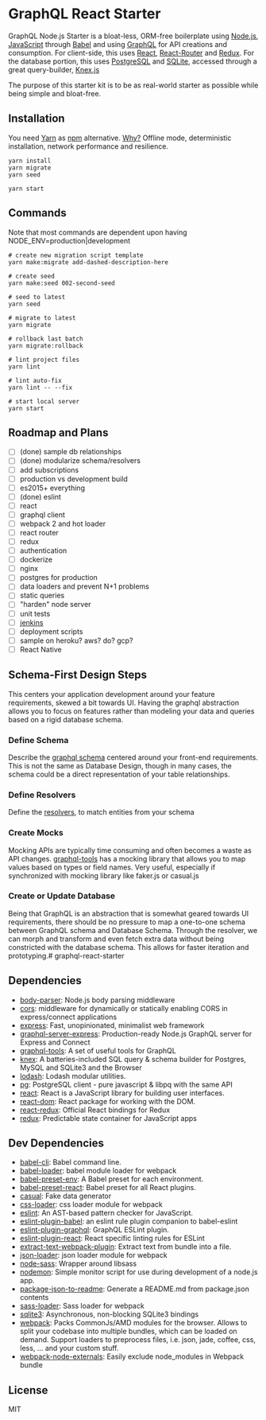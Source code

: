 # GraphQL React Starter

GraphQL Node.js Starter is a bloat-less, ORM-free boilerplate using [Node.js](https://nodejs.org/), [JavaScript](https://developer.mozilla.org/docs/Web/JavaScript) through [Babel](http://babeljs.io/) and using [GraphQL](http://graphql.org/) for API creations and consumption. For client-side, this uses [React](https://facebook.github.io/react/), [React-Router](https://github.com/ReactTraining/react-router) and [Redux](https://github.com/reactjs/redux). For the database portion, this uses [PostgreSQL](https://www.postgresql.org/) and [SQLite](http://sqlite.org/), accessed through a great query-builder, [Knex.js](http://knexjs.org/)

The purpose of this starter kit is to be as real-world starter as possible while being simple and bloat-free. 

## Installation

You need [Yarn](https://yarnpkg.com/en/docs/install) as [npm](https://www.npmjs.com/) alternative. [Why?](https://github.com/yarnpkg/yarn) Offline mode, deterministic installation, network performance and resilience.

```shell
yarn install
yarn migrate
yarn seed

yarn start
```

## Commands

Note that most commands are dependent upon having NODE_ENV=production|development

```shell
# create new migration script template
yarn make:migrate add-dashed-description-here

# create seed
yarn make:seed 002-second-seed

# seed to latest
yarn seed

# migrate to latest
yarn migrate

# rollback last batch
yarn migrate:rollback

# lint project files
yarn lint

# lint auto-fix 
yarn lint -- --fix

# start local server 
yarn start
```

## Roadmap and Plans

- [ ] (done) sample db relationships 
- [ ] (done) modularize schema/resolvers
- [ ] add subscriptions
- [ ] production vs development build
- [ ] es2015+ everything
- [ ] (done) eslint
- [ ] react
- [ ] graphql client 
- [ ] webpack 2 and hot loader
- [ ] react router 
- [ ] redux 
- [ ] authentication
- [ ] dockerize
- [ ] nginx
- [ ] postgres for production
- [ ] data loaders and prevent N+1 problems
- [ ] static queries 
- [ ] "harden" node server
- [ ] unit tests 
- [ ] [jenkins](https://jenkins.io/)
- [ ] deployment scripts
- [ ] sample on heroku? aws? do? gcp?
- [ ] React Native

## Schema-First Design Steps

This centers your application development around your feature requirements, skewed a bit towards UI. Having the graphql abstraction allows you to focus on features rather than modeling your data and queries based on a rigid database schema.

### Define Schema

Describe the [graphql schema](http://graphql.org/learn/schema/) centered around your front-end requirements. This is not the same as Database Design, though in many cases, the schema could be a direct representation of your table relationships.

### Define Resolvers

Define the [resolvers](http://graphql.org/learn/execution/#root-fields-resolvers), to match entities from your schema

### Create Mocks

Mocking APIs are typically time consuming and often becomes a waste as API changes. [graphql-tools](http://dev.apollodata.com/tools/graphql-tools/mocking.html) has a mocking library that allows you to map values based on types or field names. Very useful, especially if synchronized with mocking library like faker.js or casual.js 

### Create or Update Database

Being that GraphQL is an abstraction that is somewhat geared towards UI requirements, there should be no pressure to map a one-to-one schema between GraphQL schema and Database Schema. Through the resolver, we can morph and transform and even fetch extra data without being constricted with the database schema. This allows for faster iteration and prototyping.# graphql-react-starter 

## Dependencies

- [body-parser](): Node.js body parsing middleware
- [cors](https://github.com/expressjs/cors): middleware for dynamically or statically enabling CORS in express/connect applications
- [express](): Fast, unopinionated, minimalist web framework
- [graphql-server-express](https://github.com/apollostack/graphql-server/tree/master/packages): Production-ready Node.js GraphQL server for Express and Connect
- [graphql-tools](https://github.com/apollostack/graphql-tools): A set of useful tools for GraphQL
- [knex](https://github.com/tgriesser/knex): A batteries-included SQL query &amp; schema builder for Postgres, MySQL and SQLite3 and the Browser
- [lodash](): Lodash modular utilities.
- [pg](https://github.com/brianc/node-postgres): PostgreSQL client - pure javascript &amp; libpq with the same API
- [react](): React is a JavaScript library for building user interfaces.
- [react-dom](): React package for working with the DOM.
- [react-redux](https://github.com/reactjs/react-redux): Official React bindings for Redux
- [redux](https://github.com/reactjs/redux): Predictable state container for JavaScript apps

## Dev Dependencies

- [babel-cli](): Babel command line.
- [babel-loader](https://github.com/babel/babel-loader): babel module loader for webpack
- [babel-preset-env](): A Babel preset for each environment.
- [babel-preset-react](): Babel preset for all React plugins.
- [casual](): Fake data generator
- [css-loader](https://github.com/webpack/css-loader): css loader module for webpack
- [eslint](): An AST-based pattern checker for JavaScript.
- [eslint-plugin-babel](https://github.com/babel/eslint-plugin-babel): an eslint rule plugin companion to babel-eslint
- [eslint-plugin-graphql](https://github.com/apollostack/eslint-plugin-graphql): GraphQL ESLint plugin.
- [eslint-plugin-react](https://github.com/yannickcr/eslint-plugin-react): React specific linting rules for ESLint
- [extract-text-webpack-plugin](https://github.com/webpack/extract-text-webpack-plugin): Extract text from bundle into a file.
- [json-loader](https://github.com/webpack/json-loader): json loader module for webpack
- [node-sass](https://github.com/sass/node-sass): Wrapper around libsass
- [nodemon](https://github.com/remy/nodemon): Simple monitor script for use during development of a node.js app.
- [package-json-to-readme](): Generate a README.md from package.json contents
- [sass-loader](https://github.com/jtangelder/sass-loader): Sass loader for webpack
- [sqlite3](https://github.com/mapbox/node-sqlite3): Asynchronous, non-blocking SQLite3 bindings
- [webpack](https://github.com/webpack/webpack): Packs CommonJs/AMD modules for the browser. Allows to split your codebase into multiple bundles, which can be loaded on demand. Support loaders to preprocess files, i.e. json, jade, coffee, css, less, ... and your custom stuff.
- [webpack-node-externals](https://github.com/liady/webpack-node-externals): Easily exclude node_modules in Webpack bundle


## License

MIT
